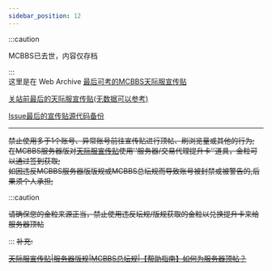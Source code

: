 ```yaml
---
sidebar_position: 12
---
```

:::caution  

MCBBS已去世，内容仅存档

:::  
这里是在 Web Archive [最后可考的MCBBS天际服宣传贴](https://web.archive.org/web/20220928140955/https://www.mcbbs.net/thread-1172334-1-1.html)    

[关站前最后的天际服宣传贴(无数据可以参考)](https://www.mcbbs.net/thread-1390354-1-1.html)  

[Issue最后的宣传贴源代码备份](https://github.com/YuanYuanOwO/TianjiServer2thWiki/issues/25)  

---





~~禁止使用多于1个账号、异常账号前往宣传贴进行顶帖、刷浏览量或其他的行为;~~  
~~在MCBBS服务器版对[天际服宣传贴](https://www.mcbbs.net/thread-1390354-1-1.html)使用''服务器/交易代理提升卡''道具，金粒可以通过签到获取;~~  
~~如因违反MCBBS服务器版版规或MCBBS总坛规而导致账号被封禁或被警告的,后果须个人承担;~~  

:::caution

~~请确保您的金粒来源正当，禁止使用违反坛规/版规获取的金粒以兑换提升卡来给服务器顶帖~~

:::
~~补充:~~  

~~[天际服宣传贴](https://www.mcbbs.net/thread-1390354-1-1.html)|[服务器版规](https://www.mcbbs.net/thread-405836-1-1.html)|[MCBBS总坛规](https://www.mcbbs.net/thread-7808-1-1.html)|[【帮助指南】如何为服务器顶帖？](https://www.mcbbs.net/thread-1465524-1-1.html)~~

